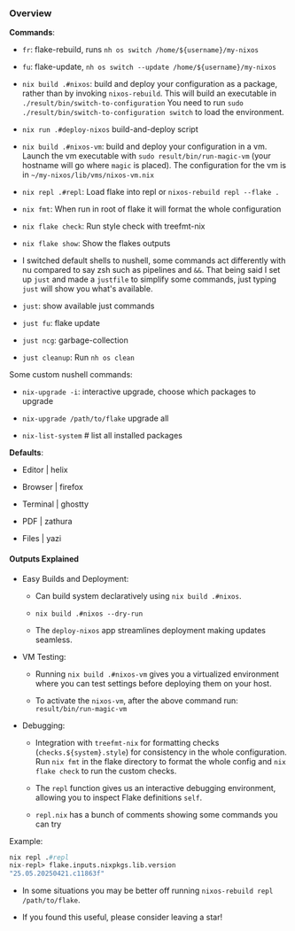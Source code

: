 ### Overview

**Commands**:

- `fr`: flake-rebuild, runs `nh os switch /home/${username}/my-nixos`

- `fu`: flake-update, `nh os switch --update /home/${username}/my-nixos`

- `nix build .#nixos`: build and deploy your configuration as a package, rather than by invoking `nixos-rebuild`. This will build an executable in
  `./result/bin/switch-to-configuration` You need to run `sudo ./result/bin/switch-to-configuration switch` to load the environment.

- `nix run .#deploy-nixos` build-and-deploy script

- `nix build .#nixos-vm`: build and deploy your configuration in a vm. Launch the vm executable with `sudo result/bin/run-magic-vm` (your hostname will go where `magic` is placed). The configuration for the vm is in `~/my-nixos/lib/vms/nixos-vm.nix`

- `nix repl .#repl`: Load flake into repl or `nixos-rebuild repl --flake .`

- `nix fmt`: When run in root of flake it will format the whole configuration

- `nix flake check`: Run style check with treefmt-nix

- `nix flake show`: Show the flakes outputs

- I switched default shells to nushell, some commands act differently with nu compared to say zsh such as pipelines and `&&`. That being said I set up `just` and made a `justfile` to simplify some commands, just typing `just` will show you what's available.

- `just`: show available just commands

- `just fu`: flake update

- `just ncg`: garbage-collection

- `just cleanup`: Run `nh os clean`

Some custom nushell commands:

- `nix-upgrade -i`: interactive upgrade, choose which packages to upgrade

- `nix-upgrade /path/to/flake` upgrade all

- `nix-list-system` # list all installed packages

**Defaults**:

- Editor | helix

- Browser | firefox

- Terminal | ghostty

- PDF | zathura

- Files | yazi

#### Outputs Explained

- Easy Builds and Deployment:

  - Can build system declaratively using `nix build .#nixos`.
  - `nix build .#nixos --dry-run`

  - The `deploy-nixos` app streamlines deployment making updates seamless.

- VM Testing:

  - Running `nix build .#nixos-vm` gives you a virtualized environment where you can test settings before deploying them on your host.

  - To activate the `nixos-vm`, after the above command run: `result/bin/run-magic-vm`

- Debugging:

  - Integration with `treefmt-nix` for formatting checks (`checks.${system}.style`) for consistency in the whole configuration. Run `nix fmt` in the flake directory to format the whole config and `nix flake check` to run the custom checks.

  - The `repl` function gives us an interactive debugging environment, allowing you to inspect Flake definitions `self`.

  - `repl.nix` has a bunch of comments showing some commands you can try

Example:

```nix
nix repl .#repl
nix-repl> flake.inputs.nixpkgs.lib.version
"25.05.20250421.c11863f"
```

- In some situations you may be better off running `nixos-rebuild repl /path/to/flake`.

- If you found this useful, please consider leaving a star!
